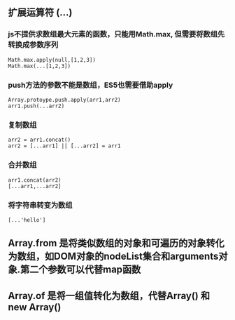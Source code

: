 ## 扩展运算符 (...) ##
###  js不提供求数组最大元素的函数，只能用Math.max, 但需要将数组先转换成参数序列
    Math.max.apply(null,[1,2,3])
    Math.max(...[1,2,3])  
###  push方法的参数不能是数组，ES5也需要借助apply
    Array.protoype.push.apply(arr1,arr2)
    arr1.push(...arr2)    
###  复制数组
    arr2 = arr1.concat()
    arr2 = [...arr1] || [...arr2] = arr1   
###  合并数组
    arr1.concat(arr2)
    [...arr1,...arr2] 
###  将字符串转变为数组
    [...'hello']
    
## Array.from 是将类似数组的对象和可遍历的对象转化为数组，如DOM对象的nodeList集合和arguments对象.第二个参数可以代替map函数 ##

## Array.of  是将一组值转化为数组，代替Array() 和 new Array() ##
